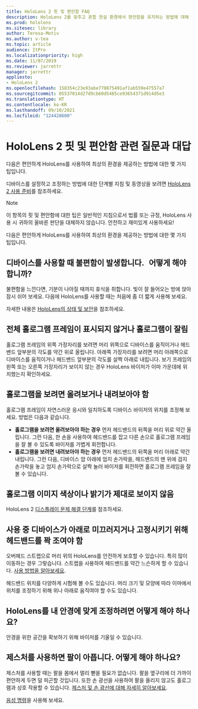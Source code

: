 ```yaml
---
title: HoloLens 2 핏 및 편안함 FAQ
description: HoloLens 2를 맞추고 혼합 현실 환경에서 편안함을 유지하는 방법에 대해 질문과 대답에 대한 최신 답변을 확인하세요.
ms.prod: hololens
ms.sitesec: library
author: Teresa-Motiv
ms.author: v-tea
ms.topic: article
audience: ItPro
ms.localizationpriority: high
ms.date: 11/07/2019
ms.reviewer: jarrettr
manager: jarrettr
appliesto:
- HoloLens 2
ms.openlocfilehash: 158354c23e93abe770875491af1ab559e47557a7
ms.sourcegitcommit: 05537014d27d9cb60d5485ce93654371d914d5e3
ms.translationtype: HT
ms.contentlocale: ko-KR
ms.lasthandoff: 09/10/2021
ms.locfileid: "124428600"
---
```

# <a name="hololens-2-fit-and-comfort-frequently-asked-questions"></a>HoloLens 2 핏 및 편안함 관련 질문과 대답

다음은 편안하게 HoloLens를 사용하여 최상의 환경을 제공하는 방법에 대한 몇 가지 팁입니다.

디바이스를 설정하고 조정하는 방법에 대한 단계별 지침 및 동영상을 보려면 [HoloLens 2 사용 준비](hololens2-setup.md)를 참조하세요.

> [!NOTE]
> 이 항목의 핏 및 편안함에 대한 팁은 일반적인 지침으로서 법률 또는 규정, HoloLens 사용 시 귀하의 올바른 판단을 대체하지 않습니다. 안전하고 재미있게 사용하세요!

다음은 편안하게 HoloLens를 사용하여 최상의 환경을 제공하는 방법에 대한 몇 가지 팁입니다.

## <a name="im-experiencing-discomfort-when-i-use-my-device-what-should-i-do"></a>디바이스를 사용할 때 불편함이 발생합니다.   어떻게 해야 합니까?

불편함을 느낀다면, 기분이 나아질 때까지 휴식을 취합니다. 빛이 잘 들어오는 방에 앉아 잠시 쉬어 보세요. 다음에 HoloLens를 사용할 때는 처음에 좀 더 짧게 사용해 보세요.

자세한 내용은 [HoloLens의 상태 및 보안](https://go.microsoft.com/fwlink/p/?LinkId=746661)을 참조하세요.

## <a name="i-cant-see-the-whole-holographic-frame-or-my-holograms-are-cut-off"></a>전체 홀로그램 프레임이 표시되지 않거나 홀로그램이 잘림

홀로그램 프레임의 위쪽 가장자리를 보려면 머리 위쪽으로 디바이스를 움직이거나 헤드밴드 앞부분의 각도를 약간 위로 올립니다. 아래쪽 가장자리를 보려면 머리 아래쪽으로 디바이스를 움직이거나 헤드밴드 앞부분의 각도를 살짝 아래로 내립니다. 보기 프레임의 왼쪽 또는 오른쪽 가장자리가 보이지 않는 경우 HoloLens 바이저가 이마 가운데에 위치했는지 확인하세요.

## <a name="i-need-to-look-up-or-down-to-see-holograms"></a>홀로그램을 보려면 올려보거나 내려보아야 함

홀로그램 프레임이 자연스러운 응시와 일치하도록 디바이스 바이저의 위치를 조정해 보세요. 방법은 다음과 같습니다.

- **홀로그램을 보려면 올려보아야 하는 경우** 먼저 헤드밴드의 뒤쪽을 머리 위로 약간 올립니다. 그런 다음, 한 손을 사용하여 헤드밴드를 잡고 다른 손으로 홀로그램 프레임을 잘 볼 수 있도록 바이저를 가볍게 회전합니다.
- **홀로그램을 보려면 내려보아야 하는 경우** 먼저 헤드밴드의 뒤쪽을 머리 아래로 약간 내립니다. 그런 다음, 디바이스 암 아래에 엄지 손가락을, 헤드밴드의 맨 위에 검지 손가락을 놓고 엄지 손가락으로 살짝 눌러 바이저를 회전하면 홀로그램 프레임을 잘 볼 수 있습니다.

## <a name="hologram-image-color-or-brightness-does-not-look-right"></a>홀로그램 이미지 색상이나 밝기가 제대로 보이지 않음

HoloLens 2 [디스플레이 문제 해결 단계](hololens2-display.md)를 참조하세요.

## <a name="the-device-slides-down-when-im-using-it-or-i-need-to-make-the-headband-too-tight-to-keep-it-secure"></a>사용 중 디바이스가 아래로 미끄러지거나 고정시키기 위해 헤드밴드를 꽉 조여야 함

오버헤드 스트랩으로 머리 위의 HoloLens를 안전하게 보호할 수 있습니다. 특히 많이 이동하는 경우 그렇습니다. 스트랩을 사용하여 헤드밴드를 약간 느슨하게 할 수 있습니다. [사용 방법을 알아보세요](hololens2-setup.md#adjust-fit).

헤드밴드 위치를 다양하게 시험해 볼 수도 있습니다. 머리 크기 및 모양에 따라 이마에서 위치를 조정하기 위해 위나 아래로 움직여야 할 수도 있습니다.

## <a name="how-can-i-adjust-hololens-to-fit-with-my-glasses"></a>HoloLens를 내 안경에 맞게 조정하려면 어떻게 해야 하나요?

안경을 위한 공간을 확보하기 위해 바이저를 기울일 수 있습니다.

## <a name="my-arm-gets-tired-when-i-use-gestures-what-can-i-do"></a>제스처를 사용하면 팔이 아픕니다. 어떻게 해야 하나요?

제스처를 사용할 때는 팔을 몸에서 멀리 뻗을 필요가 없습니다. 팔을 옆구리에 더 가까이 편안하게 두면 덜 피곤할 것입니다. 또한 손 광선을 사용하여 팔을 올리지 않고도 홀로그램과 상호 작용할 수 있습니다. [제스처 및 손 광선에 대해 자세히 알아보세요](hololens2-basic-usage.md#the-hand-tracking-frame).

[음성 명령](hololens-cortana.md)을 사용해 보세요.
